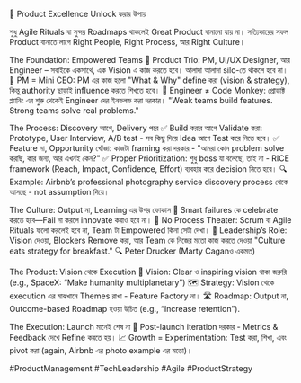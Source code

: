 🚀 Product Excellence Unlock করার উপায়

শুধু Agile Rituals বা সুন্দর Roadmaps থাকলেই Great Product বানানো যায় না। সত্যিকারের সফল Product বানাতে লাগে Right People, Right Process, আর Right Culture।

The Foundation: Empowered Teams
🔹 Product Trio: PM, UI/UX Designer, আর Engineer – সবাইকে একসাথে, এক Vision এ কাজ করতে হবে। আলাদা আলাদা silo-তে থাকলে হবে না।
 🔹 PM = Mini CEO: PM এর কাজ হলো "What & Why" define করা (vision & strategy), কিন্তু authority ছাড়াই influence করতে শিখতে হবে।
 🔹 Engineer ≠ Code Monkey: প্রোডাক্ট প্ল্যানিং এর শুরু থেকেই Engineer দের ইনভলভ করা দরকার। "Weak teams build features. Strong teams solve real problems."

The Process: Discovery আগে, Delivery পরে
✅ Build করার আগে Validate করা: Prototype, User Interview, A/B test - সব কিছু দিয়ে Idea আগে Test করে নিতে হবে।
✅ Feature না, Opportunity খোঁজা: কাজটা framing করা দরকার - "আমরা কোন problem solve করছি, কার জন্য, আর এখনই কেন?"
✅ Proper Prioritization: শুধু boss যা বলেছে, তাই না - RICE framework (Reach, Impact, Confidence, Effort) ব্যবহার করে decision নিতে হবে।
🔍Example: Airbnb’s professional photography service discovery process থেকে আসছে - not assumption দিয়ে।

The Culture: Output না, Learning এর উপর ফোকাস
🌱 Smart failures কে celebrate করতে হবে—Fail না করলে innovate করাও হবে না।
 🚫 No Process Theater: Scrum বা Agile Rituals ফলো করলেই হবে না, Team টা Empowered কিনা সেটা দেখা।
 🔮 Leadership’s Role: Vision দেওয়া, Blockers Remove করা, আর Team কে নিজের মতো কাজ করতে দেওয়া "Culture eats strategy for breakfast." 🔍 Peter Drucker (Marty Caganও একমত)

The Product: Vision থেকে Execution
🎯 Vision: Clear ও inspiring vision থাকা জরুরি (e.g., SpaceX: “Make humanity multiplanetary”)
 🗺️ Strategy: Vision থেকে execution এর মাঝখানে Themes রাখা - Feature Factory না।
 🛣️ Roadmap: Output না, Outcome-based Roadmap হওয়া উচিত (e.g., “Increase retention”).

The Execution: Launch মানেই শেষ না
🚀 Post-launch iteration দরকার - Metrics & Feedback দেখে Refine করতে হয়।
 📈 Growth = Experimentation: Test করা, শিখা, এবং pivot করা (again, Airbnb এর photo example এর মতো)।

#ProductManagement #TechLeadership #Agile #ProductStrategy
